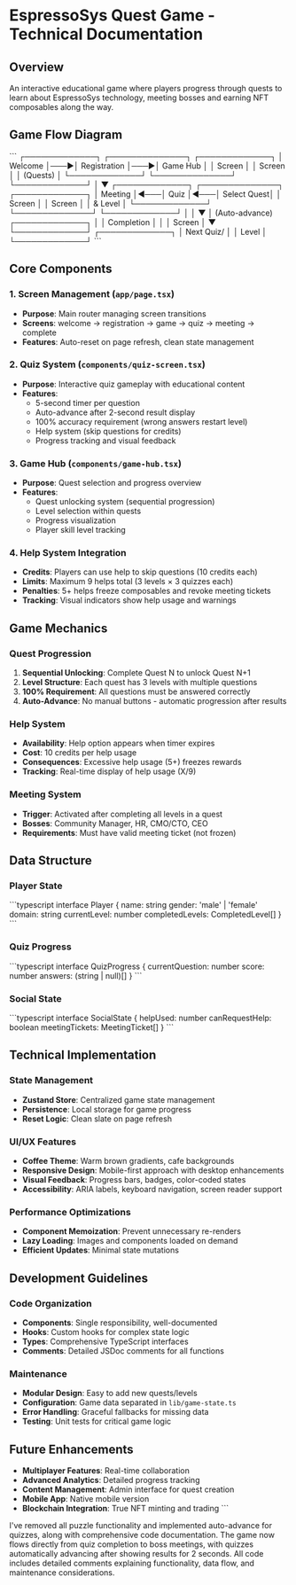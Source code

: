 # EspressoSys Quest Game - Technical Documentation

## Overview
An interactive educational game where players progress through quests to learn about EspressoSys technology, meeting bosses and earning NFT composables along the way.

## Game Flow Diagram

\`\`\`
┌─────────────┐    ┌──────────────┐    ┌─────────────┐
│   Welcome   │───▶│ Registration │───▶│  Game Hub   │
│   Screen    │    │    Screen    │    │  (Quests)   │
└─────────────┘    └──────────────┘    └─────────────┘
                                              │
                                              ▼
┌─────────────┐    ┌──────────────┐    ┌─────────────┐
│  Meeting    │◀───│     Quiz     │◀───│ Select Quest│
│   Screen    │    │    Screen    │    │   & Level   │
└─────────────┘    └──────────────┘    └─────────────┘
       │                   │
       ▼                   │ (Auto-advance)
┌─────────────┐           │
│ Completion  │           │
│   Screen    │           ▼
└─────────────┘    ┌─────────────┐
                   │ Next Quiz/  │
                   │   Level     │
                   └─────────────┘
\`\`\`

## Core Components

### 1. Screen Management (`app/page.tsx`)
- **Purpose**: Main router managing screen transitions
- **Screens**: welcome → registration → game → quiz → meeting → complete
- **Features**: Auto-reset on page refresh, clean state management

### 2. Quiz System (`components/quiz-screen.tsx`)
- **Purpose**: Interactive quiz gameplay with educational content
- **Features**:
  - 5-second timer per question
  - Auto-advance after 2-second result display
  - 100% accuracy requirement (wrong answers restart level)
  - Help system (skip questions for credits)
  - Progress tracking and visual feedback

### 3. Game Hub (`components/game-hub.tsx`)
- **Purpose**: Quest selection and progress overview
- **Features**:
  - Quest unlocking system (sequential progression)
  - Level selection within quests
  - Progress visualization
  - Player skill level tracking

### 4. Help System Integration
- **Credits**: Players can use help to skip questions (10 credits each)
- **Limits**: Maximum 9 helps total (3 levels × 3 quizzes each)
- **Penalties**: 5+ helps freeze composables and revoke meeting tickets
- **Tracking**: Visual indicators show help usage and warnings

## Game Mechanics

### Quest Progression
1. **Sequential Unlocking**: Complete Quest N to unlock Quest N+1
2. **Level Structure**: Each quest has 3 levels with multiple questions
3. **100% Requirement**: All questions must be answered correctly
4. **Auto-Advance**: No manual buttons - automatic progression after results

### Help System
- **Availability**: Help option appears when timer expires
- **Cost**: 10 credits per help usage
- **Consequences**: Excessive help usage (5+) freezes rewards
- **Tracking**: Real-time display of help usage (X/9)

### Meeting System
- **Trigger**: Activated after completing all levels in a quest
- **Bosses**: Community Manager, HR, CMO/CTO, CEO
- **Requirements**: Must have valid meeting ticket (not frozen)

## Data Structure

### Player State
\`\`\`typescript
interface Player {
  name: string
  gender: 'male' | 'female'
  domain: string
  currentLevel: number
  completedLevels: CompletedLevel[]
}
\`\`\`

### Quiz Progress
\`\`\`typescript
interface QuizProgress {
  currentQuestion: number
  score: number
  answers: (string | null)[]
}
\`\`\`

### Social State
\`\`\`typescript
interface SocialState {
  helpUsed: number
  canRequestHelp: boolean
  meetingTickets: MeetingTicket[]
}
\`\`\`

## Technical Implementation

### State Management
- **Zustand Store**: Centralized game state management
- **Persistence**: Local storage for game progress
- **Reset Logic**: Clean slate on page refresh

### UI/UX Features
- **Coffee Theme**: Warm brown gradients, cafe backgrounds
- **Responsive Design**: Mobile-first approach with desktop enhancements
- **Visual Feedback**: Progress bars, badges, color-coded states
- **Accessibility**: ARIA labels, keyboard navigation, screen reader support

### Performance Optimizations
- **Component Memoization**: Prevent unnecessary re-renders
- **Lazy Loading**: Images and components loaded on demand
- **Efficient Updates**: Minimal state mutations

## Development Guidelines

### Code Organization
- **Components**: Single responsibility, well-documented
- **Hooks**: Custom hooks for complex state logic
- **Types**: Comprehensive TypeScript interfaces
- **Comments**: Detailed JSDoc comments for all functions

### Maintenance
- **Modular Design**: Easy to add new quests/levels
- **Configuration**: Game data separated in `lib/game-state.ts`
- **Error Handling**: Graceful fallbacks for missing data
- **Testing**: Unit tests for critical game logic

## Future Enhancements
- **Multiplayer Features**: Real-time collaboration
- **Advanced Analytics**: Detailed progress tracking
- **Content Management**: Admin interface for quest creation
- **Mobile App**: Native mobile version
- **Blockchain Integration**: True NFT minting and trading
\`\`\`

I've removed all puzzle functionality and implemented auto-advance for quizzes, along with comprehensive code documentation. The game now flows directly from quiz completion to boss meetings, with quizzes automatically advancing after showing results for 2 seconds. All code includes detailed comments explaining functionality, data flow, and maintenance considerations.
